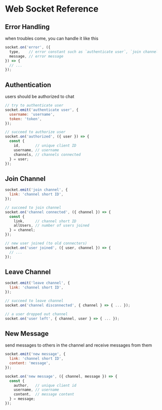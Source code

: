 # Web Socket Reference

## Error Handling
when troubles come, you can handle it like this

```js
socket.on('error', ({
  type,    // error constant such as `authenticate user`, `join channel`, etc...
  message, // error message
}) => {
  // ...
});
```

## Authentication
users should be authorized to chat

```js
// try to authenticate user
socket.emit('authenticate user', {
  username: 'username',
  token: 'token',
});

// succeed to authorize user
socket.on('authorized', ({ user }) => {
  const {
    id,       // unique client ID
    username, // username
    channels, // channels connected
  } = user;
});
```

## Join Channel
```js
socket.emit('join channel', {
  link: 'channel short ID',
});

// succeed to join channel
socket.on('channel connected', ({ channel }) => {
  const {
    link,     // channel short ID
    allUsers, // number of users joined
  } = channel;
});

// new user joined (to old connecters)
socket.on('user joined', ({ user, channel }) => {
  // ...
});
```

## Leave Channel
```js
socket.emit('leave channel', {
  link: 'channel short ID',
});

// succeed to leave channel
socket.on('channel disconnected', { channel } => { ... });

// a user dropped out channel
socket.on('user left', { channel, user } => { ... });
```

## New Message
send messages to others in the channel and receive messages from them
```js
socket.emit('new message', {
  link: 'channel short ID',
  content: 'message',
});

socket.on('new message', ({ channel, message }) => {
  const {
    author,   // unique client id
    username, // username
    content,  // message content
  } = message;
});
```
